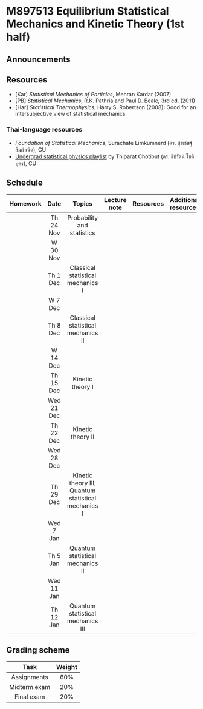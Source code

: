 # M897513 Equilibrium Statistical Mechanics and Kinetic Theory (1st half)

## Announcements


## Resources

* [Kar] *Statistical Mechanics of Particles*, Mehran Kardar (2007) 
* [PB] *Statistical Mechanics*, R.K. Pathria and Paul D. Beale, 3rd ed. (2011) 
* [Har] *Statistical Thermophysics*, Harry S. Robertson (2008): Good for an intersubjective view of statistical mechanics

### Thai-language resources

* *Foundation of Statistical Mechanics*, Surachate Limkumnerd (ดร. สุรเชษฐ์ ลิ้มกำเนิด), CU
* [Undergrad statistical physics playlist](https://www.youtube.com/playlist?list=PL0XuSm2_1reOH2Zsr0gKNA1uRCJ290eco) by Thiparat Chotibut (ดร. ธิปรัตน์ โชติบุตร), CU

## Schedule

|Homework|Date| Topics |Lecture note|Resources|Additional resources|
|:------:|:--:|:------:|:----------:|:--------:|:-------------------|
||Th 24 Nov|Probability and statistics|
||W 30 Nov|
||Th 1 Dec|Classical statistical mechanics I|
||W 7 Dec|
||Th 8 Dec|Classical statistical mechanics II|
||W 14 Dec|
||Th 15 Dec|Kinetic theory I|
||Wed 21 Dec|
||Th 22 Dec|Kinetic theory II|
||Wed 28 Dec|
||Th 29 Dec|Kinetic theory III, Quantum statistical mechanics I|
||Wed 7 Jan|
||Th 5 Jan|Quantum statistical mechanics II|
||Wed 11 Jan|
||Th 12 Jan|Quantum statistical mechanics III|



## Grading scheme
|Task|Weight|
|:------:|:--:|
|Assignments|60%|
|Midterm exam|20%|
|Final exam|20%|

<!--Scanning the QR code below will bring you to this repository.

<p align="center">
  <img height="300" src="qr-code.png">
</p>-->


